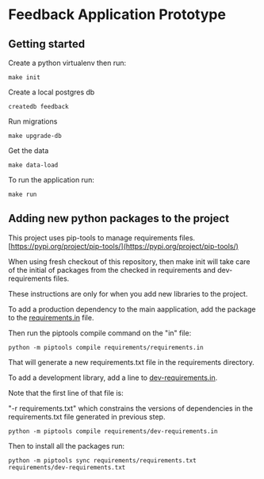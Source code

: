 # Feedback Application Prototype

## Getting started

Create a python virtualenv then run:

    make init

Create a local postgres db

    createdb feedback

Run migrations

    make upgrade-db

Get the data

    make data-load

To run the application run:

    make run


## Adding new python packages to the project

This project uses pip-tools to manage requirements files. [https://pypi.org/project/pip-tools/](https://pypi.org/project/pip-tools/)

When using fresh checkout of this repository, then make init will take care of the initial of packages from the checked
in requirements and dev-requirements files.

These instructions are only for when you add new libraries to the project.

To add a production dependency to the main aapplication, add the package to the [requirements.in](requirements.in)
file.

Then run the piptools compile command on the "in" file:

    python -m piptools compile requirements/requirements.in

That will generate a new requirements.txt file in the requirements directory.


To add a development library, add a line to [dev-requirements.in](dev-requirements.in).

Note that the first line of that file is:

"-r requirements.txt" which constrains the versions of dependencies in the requirements.txt file generated in previous step.

    python -m piptools compile requirements/dev-requirements.in

Then to install all the packages run:

    python -m piptools sync requirements/requirements.txt requirements/dev-requirements.txt

